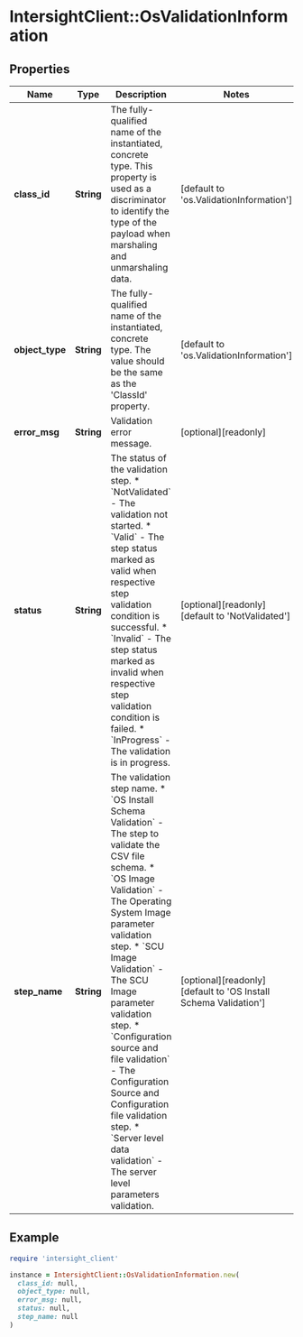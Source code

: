 # IntersightClient::OsValidationInformation

## Properties

| Name | Type | Description | Notes |
| ---- | ---- | ----------- | ----- |
| **class_id** | **String** | The fully-qualified name of the instantiated, concrete type. This property is used as a discriminator to identify the type of the payload when marshaling and unmarshaling data. | [default to &#39;os.ValidationInformation&#39;] |
| **object_type** | **String** | The fully-qualified name of the instantiated, concrete type. The value should be the same as the &#39;ClassId&#39; property. | [default to &#39;os.ValidationInformation&#39;] |
| **error_msg** | **String** | Validation error message. | [optional][readonly] |
| **status** | **String** | The status of the validation step. * &#x60;NotValidated&#x60; - The validation not started. * &#x60;Valid&#x60; - The step status marked as valid when respective step validation condition is successful. * &#x60;Invalid&#x60; - The step status marked as invalid when respective step validation condition is failed. * &#x60;InProgress&#x60; - The validation is in progress. | [optional][readonly][default to &#39;NotValidated&#39;] |
| **step_name** | **String** | The validation step name. * &#x60;OS Install Schema Validation&#x60; - The step to validate the CSV file schema. * &#x60;OS Image Validation&#x60; - The Operating System Image parameter validation step. * &#x60;SCU Image Validation&#x60; - The SCU Image parameter validation step. * &#x60;Configuration source and file validation&#x60; - The Configuration Source and Configuration file validation step. * &#x60;Server level data validation&#x60; - The server level parameters validation. | [optional][readonly][default to &#39;OS Install Schema Validation&#39;] |

## Example

```ruby
require 'intersight_client'

instance = IntersightClient::OsValidationInformation.new(
  class_id: null,
  object_type: null,
  error_msg: null,
  status: null,
  step_name: null
)
```

